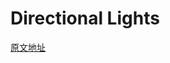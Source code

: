 # **Directional Lights**

[原文地址](https://catlikecoding.com/unity/tutorials/custom-srp/directional-shadows/)